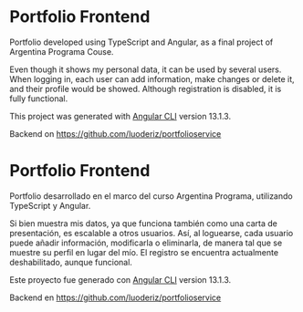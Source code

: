 # Portfolio Frontend

Portfolio developed using TypeScript and Angular, as a final project of Argentina Programa Couse.

Even though it shows my personal data, it can be used by several users. When logging in, each user can add information, make changes or delete it, and their profile would be showed. Although registration is disabled, it is fully functional. 

This project was generated with [Angular CLI](https://github.com/angular/angular-cli) version 13.1.3.

Backend on https://github.com/luoderiz/portfolioservice



# Portfolio Frontend

Portfolio desarrollado en el marco del curso Argentina Programa, utilizando TypeScript y Angular.

Si bien muestra mis datos, ya que funciona también como una carta de presentación, es escalable a otros usuarios. Así, al loguearse, cada usuario puede añadir información, modificarla o eliminarla, de manera tal que se muestre su perfil en lugar del mío. El registro se encuentra actualmente deshabilitado, aunque funcional.

Este proyecto fue generado con [Angular CLI](https://github.com/angular/angular-cli) version 13.1.3.

Backend en https://github.com/luoderiz/portfolioservice
